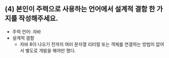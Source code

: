## (4) 본인이 주력으로 사용하는 언어에서 설계적 결함 한 가지를 작성해주세요.

- 주력 언어: 자바
- 설계적 결함
    - 자바 8이 나오기 전까지 여러 문자열 리터럴 또는 객체를 연결하는 방법이 없어서 별도로 개발을 해야만 했다. 
